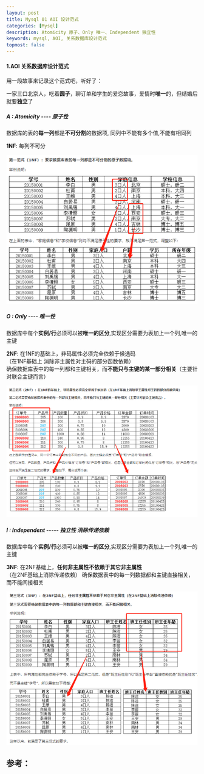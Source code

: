 ```yaml
---
layout: post
title: Mysql 01 AOI 设计范式
categories: [Mysql]
description: Atomicity 原子、Only 唯一、Independent 独立性
keywords: mysql, AOI, 关系数据库设计范式
topmost: false
---
```


#### 1.AOI 关系数据库设计范式

用一段故事来记录这个范式吧，听好了：

一家三口北京人，吃着**圆子**，聊订单和学生的爱恋故事，爱情时**唯一**的，但结婚后就要**独立**了

##### A : **Atomicity**        ---- 原子性     

数据库的表的**每一列**都是**不可分割**的数据项, 同列中不能有多个值,不能有相同列

**1NF**: 每列不可分

![aoi](/images/posts/2017-07-18-mysql-AOI/aoi.png)

##### O : **Only**                 ---- 唯一性    

数据库中每个**实例/行**必须可以被**唯一的区分**,实现区分需要为表加上一个列,唯一的主键

**2NF**: 在1NF的基础上，非码属性必须完全依赖于候选码  
（在1NF基础上 消除非主属性对主码的部分函数依赖）  
确保数据库表中的每一列都和主键相关，而**不能只与主键的某一部分相关**（主要针对联合主键而言）

![aoi2](/images/posts/2017-07-18-mysql-AOI/aoi2.png)

##### I : **Independent**    ----- 独立性 **消除传递依赖**    

数据库中每个**实例/行**必须可以被**唯一的区分**,实现区分需要为表加上一个列,唯一的主键

**3NF**: 在2NF基础上，**任何非主属性不依赖于其它非主属性**  
（在2NF基础上消除传递依赖） 确保数据表中的每一列数据都和主键直接相关，而不能间接相关

![aoi3](/images/posts/2017-07-18-mysql-AOI/aoi3.png)


## 参考：

